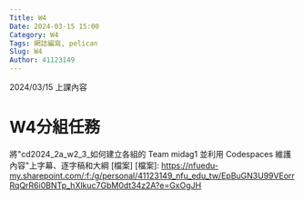```yaml
---
Title: W4
Date: 2024-03-15 15:00
Category: W4
Tags: 網誌編寫, pelican
Slug: W4
Author: 41123149
---
```


2024/03/15 上課內容

<!-- PELICAN_END_SUMMARY -->

# W4分組任務
將"cd2024_2a_w2_3_如何建立各組的 Team midag1 並利用 Codespaces 維護內容"上字幕、逐字稿和大綱
[檔案]
[檔案]: https://nfuedu-my.sharepoint.com/:f:/g/personal/41123149_nfu_edu_tw/EpBuGN3U99VEorrRqQrR6i0BNTp_hXlkuc7GbM0dt34z2A?e=GxOgJH